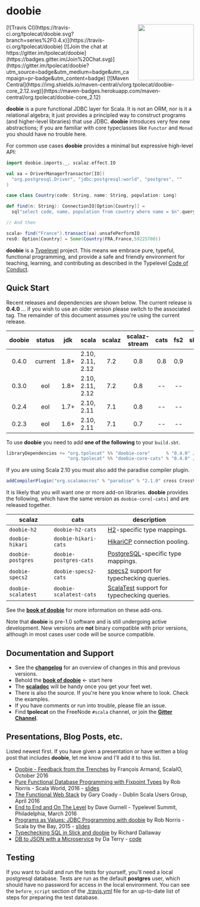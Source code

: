 # doobie

<img align="right" src="https://cdn.rawgit.com/tpolecat/doobie/series/0.4.x/doobie_logo.svg" height="150px" style="padding-left: 20px"/>
[![Travis CI](https://travis-ci.org/tpolecat/doobie.svg?branch=series%2F0.4.x)](https://travis-ci.org/tpolecat/doobie)
[![Join the chat at https://gitter.im/tpolecat/doobie](https://badges.gitter.im/Join%20Chat.svg)](https://gitter.im/tpolecat/doobie?utm_source=badge&utm_medium=badge&utm_campaign=pr-badge&utm_content=badge)
[![Maven Central](https://img.shields.io/maven-central/v/org.tpolecat/doobie-core_2.12.svg)](https://maven-badges.herokuapp.com/maven-central/org.tpolecat/doobie-core_2.12)

**doobie** is a pure functional JDBC layer for Scala. It is not an ORM, nor is it a relational algebra; it just provides a principled way to construct programs (and higher-level libraries) that use JDBC. **doobie** introduces very few new abstractions; if you are familiar with core typeclasses like `Functor` and `Monad` you should have no trouble here.

For common use cases **doobie** provides a minimal but expressive high-level API:

```scala
import doobie.imports._, scalaz.effect.IO

val xa = DriverManagerTransactor[IO](
  "org.postgresql.Driver", "jdbc:postgresql:world", "postgres", ""
)

case class Country(code: String, name: String, population: Long)

def find(n: String): ConnectionIO[Option[Country]] =
  sql"select code, name, population from country where name = $n".query[Country].option

// And then

scala> find("France").transact(xa).unsafePerformIO
res0: Option[Country] = Some(Country(FRA,France,59225700))
```

**doobie** is a [Typelevel](http://typelevel.org/) project. This means we embrace pure, typeful, functional programming, and provide a safe and friendly environment for teaching, learning, and contributing as described in the Typelevel [Code of Conduct](http://typelevel.org/conduct.html).

## Quick Start

Recent releases and dependencies are shown below. The current release is **0.4.0** … if you wish to use an older version please switch to the associated tag. The remainder of this document assumes you're using the current release.

| doobie | status  |  jdk | scala            | scalaz | scalaz-stream | cats | fs2 | shapeless |
|:------:|:-------:|:----:|------------------|:------:|:-------------:|:----:|:---:|:---------:|
|  0.4.0 | current | 1.8+ | 2.10, 2.11, 2.12 |   7.2  |      0.8      | 0.8  | 0.9 |    2.3    |
|  0.3.0 | eol     | 1.8+ | 2.10, 2.11, 2.12 |   7.2  |      0.8      | --   | --  |    2.3    |
|  0.2.4 | eol     | 1.7+ | 2.10, 2.11       |   7.1  |      0.8      | --   | --  |    2.2    |
|  0.2.3 | eol     | 1.6+ | 2.10, 2.11       |   7.1  |      0.7      | --   | --  |    2.2    |

To use **doobie** you need to add **one of the following** to your `build.sbt`.

```scala
libraryDependencies += "org.tpolecat" %% "doobie-core"      % "0.4.0" // scalaz + scalaz-stream
                       "org.tpolecat" %% "doobie-core-cats" % "0.4.0" // cats   + fs2
```

If you are using Scala 2.10 you must also add the paradise compiler plugin.

```scala
addCompilerPlugin("org.scalamacros" % "paradise" % "2.1.0" cross CrossVersion.full)
```

It is likely that you will want one or more add-on libraries. **doobie** provides the following, which have the same version as `doobie-core[-cats]` and are released together.

|  scalaz            |  cats                   | description
|--------------------|-------------------------|-----------------
| `doobie-h2`        | `doobie-h2-cats`        | [H2](http://www.h2database.com/html/main.html)-specific type mappings.
| `doobie-hikari`    | `doobie-hikari-cats`    | [HikariCP](https://github.com/brettwooldridge/HikariCP) connection pooling.
| `doobie-postgres`  | `doobie-postgres-cats`  | [PostgreSQL](http://postgresql.org)-specific type mappings.
| `doobie-specs2`    | `doobie-specs2-cats`    | [specs2](http://etorreborre.github.io/specs2/) support for typechecking queries.
| `doobie-scalatest` | `doobie-scalatest-cats` | [ScalaTest](http://www.scalatest.org/) support for typechecking queries.

See the [**book of doobie**](http://tpolecat.github.io/doobie-0.4.0/00-index.html) for more information on these add-ons.

Note that **doobie** is pre-1.0 software and is still undergoing active development. New versions are **not** binary compatible with prior versions, although in most cases user code will be source compatible.

## Documentation and Support

- See the [**changelog**](https://github.com/tpolecat/doobie/blob/series/0.4.x/CHANGELOG.md#0.4.0) for an overview of changes in this and previous versions.
- Behold the [**book of doobie**](http://tpolecat.github.io/doobie-0.4.0/00-index.html) ← start here
- The [**scaladoc**](http://tpolecat.github.io/doc/doobie/0.4.0/api/index.html) will be handy once you get your feet wet.
- There is also the source. If you're here you know where to look. Check the examples.
- If you have comments or run into trouble, please file an issue.
- Find **tpolecat** on the FreeNode `#scala` channel, or join the [**Gitter Channel**](https://gitter.im/tpolecat/doobie).

## Presentations, Blog Posts, etc.

Listed newest first. If you have given a presentation or have written a blog post that includes **doobie**, let me know and I'll add it to this list.

- [Doobie - Feedback from the Trenches](http://fr.slideshare.net/normation/doobie-feedbacks-from-the-trenches-scalaio-2016) by François Armand, ScalaIO, October 2016
- [Pure Functional Database Programming with Fixpoint Types](https://www.youtube.com/watch?v=7xSfLPD6tiQ) by Rob Norris - Scala World, 2016 - [slides](http://tpolecat.github.io/presentations/sw2016/slides.html#1)
- [The Functional Web Stack](https://t.co/rYH42gs2AU) by Gary Coady - Dublin Scala Users Group, April 2016
- [End to End and On The Level](https://www.youtube.com/watch?v=lMW_yMkxX4Q&list=PL_5uJkfWNxdkQd7FbN1whrTOsJPMgHgLg&index=2) by Dave Gurnell - Typelevel Summit, Philadelphia, March 2016
- [Programs as Values: JDBC Programming with doobie](https://www.youtube.com/watch?v=M5MF6M7FHPo) by Rob Norris - Scala by the Bay, 2015 - [slides](http://tpolecat.github.io/assets/sbtb-slides.pdf)
- [Typechecking SQL in Slick and doobie](http://underscore.io/blog/posts/2015/05/28/typechecking-sql.html) by Richard Dallaway
- [DB to JSON with a Microservice](http://da_terry.bitbucket.org/slides/presentation-scalasyd-functional-jdbc-http/#/) by Da Terry - [code](https://bitbucket.org/da_terry/scalasyd-doobie-http4s)

## Testing

If you want to build and run the tests for yourself, you'll need a local postgresql database. Tests are run as the default **postgres** user, which should have no password for access in the local environment. You can see the `before_script` section of the [.travis.yml](./.travis.yml) file for an up-to-date list of steps for preparing the test database.
